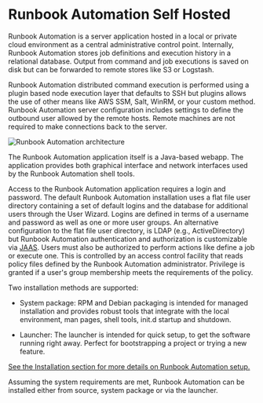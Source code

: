 # Runbook Automation Self Hosted

Runbook Automation is a server application hosted in a local or private cloud environment as a central administrative control point. Internally, Runbook Automation stores job definitions and execution history in a relational database. Output from command and job executions is saved on disk but can be forwarded to remote stores like S3 or Logstash.

Runbook Automation distributed command execution is performed using a plugin based node execution layer that defaults to SSH but plugins allows the use of other means like AWS SSM, Salt, WinRM, or your custom method. Runbook Automation server configuration includes settings to define the outbound user allowed by the remote hosts. Remote machines are not required to make connections back to the server.

![Runbook Automation architecture](/assets/img/fig0001.png)

The Runbook Automation application itself is a Java-based webapp. The application provides both graphical interface and network interfaces used by the Runbook Automation shell tools.

Access to the Runbook Automation application requires a login and password. The default Runbook Automation installation uses a flat file user directory containing a set of default logins and the database for additional users through the User Wizard. Logins are defined in terms of a username and password as well as one or more user groups. An alternative configuration to the flat file user directory, is LDAP (e.g., ActiveDirectory) but Runbook Automation authentication and authorization is customizable via [JAAS](https://en.wikipedia.org/wiki/Java_Authentication_and_Authorization_Service). Users must also be authorized to perform actions like define a job or execute one. This is controlled by an access control facility that reads policy files defined by the Runbook Automation administrator. Privilege is granted if a user's group membership meets the requirements of the policy.

Two installation methods are supported:

- System package: RPM and Debian packaging is intended for managed installation and provides
  robust tools that integrate with the local environment, man pages, shell
  tools, init.d startup and shutdown.

- Launcher: The launcher is intended for quick setup, to get the software running right away. Perfect for bootstrapping a project or trying a new feature.

[See the Installation section for more details on Runbook Automation setup.](/administration/install/index.md)

Assuming the system requirements are met, Runbook Automation can be installed either from source, system package or via the launcher.
